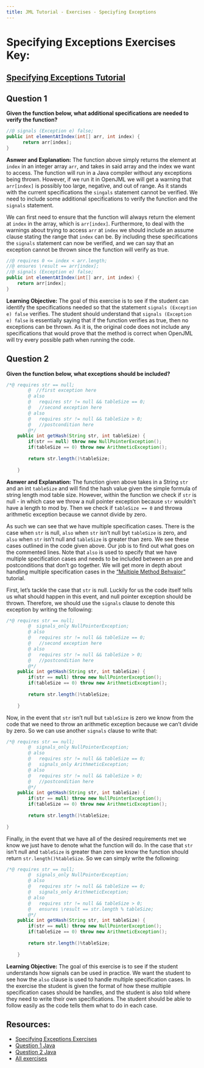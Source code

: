 ```yaml
---
title: JML Tutorial - Exercises - Speciyfing Exceptions
---
```

# Specifying Exceptions Exercises Key:
## [Specifying Exceptions Tutorial](https://www.openjml.org/tutorial/SpecifyingExceptions)

## **Question 1**
**Given the function below, what additional specifications are needed to verify the function?**
```Java
//@ signals (Exception e) false;
public int elementAtIndex(int[] arr, int index) {
      return arr[index];
}
```
**Asnwer and Explanation:**
The function above simply returns the element at `index` in an integer array `arr`, and takes in said array and the index we want to access. The function will run in a Java compiler without any exceptions being thrown. However, if we run it in OpenJML we will get a warning that `arr[index]` is possibly too large, negative, and out of range. As it stands with the current specifications the `singals` statement cannot be verified. We need to include some additional specifications to verify the function and the `signals` statement.
 
We can first need to ensure that the function will always return the element at `index` in the array, which is `arr[index]`. Furthermore, to deal with the warnings about trying to access `arr` at `index` we should include an assume clause stating the range that `index` can be. By including these specifications the `signals` statement can now be verified, and we can say that an exception cannot be thrown since the function will verify as true.
```Java
//@ requires 0 <= index < arr.length;
//@ ensures \result == arr[index];
//@ signals (Exception e) false;
public int elementAtIndex(int[] arr, int index) {
	return arr[index];
}
```
**Learning Objective:** 
The goal of this exercise is to see if the student can identify the specifications needed so that the statement `signals (Exception e) false` verifies. The student should understand that `signals (Exception e) false` is essentially saying that if the function verifies as true, then no exceptions can be thrown. As it is, the original code does not include any specifications that would prove that the method is correct when OpenJML will try every possible path when running the code.

## **Question 2**
**Given the function below, what exceptions should be included?**
```Java
/*@ requires str == null;
    	@  //first exception here
    	@ also
    	@   requires str != null && tableSize == 0;
    	@   //second exception here
    	@ also
    	@   requires str != null && tableSize > 0;
    	@   //postcondition here 
    	@*/
	public int getHash(String str, int tableSize) {
		if(str == null) throw new NullPointerException();
		if(tableSize == 0) throw new ArithmeticException();
		
		return str.length()%tableSize;
	
	}
```
**Asnwer and Explanation:**
The function given above takes in a String `str` and an int `tableSize` and will find the hash value given the simple formula of string length mod table size. However, within the function we check if `str` is null - in which case we throw a null pointer exception because `str` wouldn't have a length to mod by. Then we check if `tableSize == 0` and throwa arithmetic exception because we cannot divide by zero. 

As such we can see that we have multiple specification cases. There is the case when `str` is null, `also` when `str` isn’t null byt `tableSize` is zero, and `also` when `str` isn’t null and `tableSize` is greater than zero. We see these cases outlined in the code given above. Our job is to find out what goes on the commented lines. Note that `also` is used to specify that we have multiple specification cases and needs to be included between an pre and postconditions that don’t go together. We will get more in depth about handling multiple specification cases in the [“Multiple Method Behvaior”](https://www.openjml.org/tutorial/MultipleBehaviors) tutorial. 

First, let’s tackle the case that `str` is null. Luckily for us the code itself tells us what should happen in this event, and null pointer exception should be thrown. Therefore, we should use the `signals` clause to denote this exception by writing the following:
```Java
/*@ requires str == null;
    	@  signals_only NullPointerException;
    	@ also
    	@   requires str != null && tableSize == 0;
    	@   //second exception here
    	@ also
    	@   requires str != null && tableSize > 0;
    	@   //postcondition here 
    	@*/
	public int getHash(String str, int tableSize) {
		if(str == null) throw new NullPointerException();
		if(tableSize == 0) throw new ArithmeticException();
		
		return str.length()%tableSize;
	
	}
```
Now, in the event that `str` isn’t null but `tableSize` is zero we know from the code that we need to throw an arithmetic exception because we can’t divide by zero. So we can use another `signals` clause to write that: 
```Java
/*@ requires str == null;
    	@  signals_only NullPointerException;
    	@ also
    	@   requires str != null && tableSize == 0;
    	@   signals_only ArithmeticException;
    	@ also
    	@   requires str != null && tableSize > 0;
    	@   //postcondition here 
    	@*/
	public int getHash(String str, int tableSize) {
		if(str == null) throw new NullPointerException();
		if(tableSize == 0) throw new ArithmeticException();
		
		return str.length()%tableSize;
	
}
```
Finally, in the event that we have all of the desired requirements met we know we just have to denote what the function will do. In the case that `str` isn’t null and `tableSize` is greater than zero we know the function should return `str.length()%tableSize`. So we can simply write the following: 
```Java
/*@ requires str == null;
    	@  signals_only NullPointerException;
    	@ also
    	@   requires str != null && tableSize == 0;
    	@   signals_only ArithmeticException;
    	@ also
    	@   requires str != null && tableSize > 0;
    	@   ensures \result == str.length % tableSize; 
    	@*/
	public int getHash(String str, int tableSize) {
		if(str == null) throw new NullPointerException();
		if(tableSize == 0) throw new ArithmeticException();
		
		return str.length()%tableSize;
	
	}
```
**Learning Objective:** 
The goal of this exercise is to see if the student understands how signals can be used in practice. We want the student to see how the `also` clause is used to handle multiple specification cases. In the exercise the student is given the format of how these multiple specification cases should be handles, and the student is also told where they need to write their own specifications. The student should be able to follow easily as the code tells them what to do in each case. 

## **Resources:**
+ [Specifying Exceptions Exercises](SpecifyingExceptionsEx.md)
+ [Question 1 Java](SpecifyingExceptionsExample1.java)
+ [Question 2 Java](SpecifyingExceptionsExample2.java)
+ [All exercises](https://www.openjml.org/tutorial/exercises/exercises)

